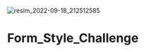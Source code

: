 ![resim_2022-09-18_212512585](https://user-images.githubusercontent.com/93156213/190922638-6ffd28fe-e936-4ecb-94a5-7836a9de3a5e.png)
# Form_Style_Challenge
